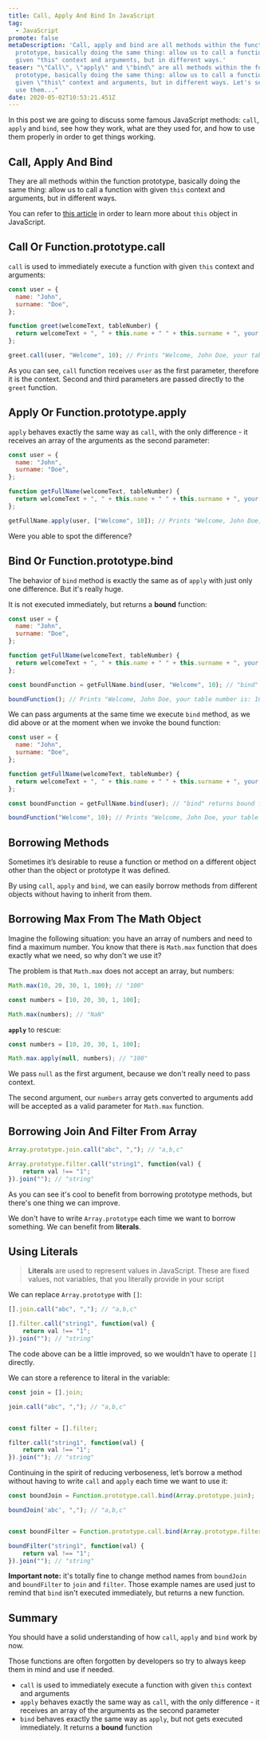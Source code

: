 ```yaml
---
title: Call, Apply And Bind In JavaScript
tag:
  - JavaScript
promote: false
metaDescription: 'Call, apply and bind are all methods within the function
  prototype, basically doing the same thing: allow us to call a function with
  given "this" context and arguments, but in different ways.'
teaser: "\"Call\", \"apply\" and \"bind\" are all methods within the function
  prototype, basically doing the same thing: allow us to call a function with
  given \"this\" context and arguments, but in different ways. Let's see how to
  use them..."
date: 2020-05-02T10:53:21.451Z
---
```

In this post we are going to discuss some famous JavaScript methods: `call`, `apply` and `bind`, see how they work, what are they used for, and how to use them properly in order to get things working.

## Call, Apply And Bind

They are all methods within the function prototype, basically doing the same thing: allow us to call a function with given `this` context and arguments, but in different ways.

You can refer to [this article](/2020-05-02-understanding-this-in-javascript/) in order to learn more about `this` object in JavaScript.

## Call Or Function.prototype.call

`call` is used to immediately execute a function with given `this` context and arguments:

```javascript
const user = {
  name: "John",
  surname: "Doe",
};

function greet(welcomeText, tableNumber) {
  return welcomeText + ", " + this.name + " " + this.surname + ", your table number is: " + tableNumber;
};

greet.call(user, "Welcome", 10); // Prints "Welcome, John Doe, your table number is: 10"
```

As you can see, `call` function receives `user` as the first parameter, therefore it is the context. Second and third parameters are passed directly to the `greet` function.

## Apply Or Function.prototype.apply

`apply` behaves exactly the same way as `call`, with the only difference - it receives an array of the arguments as the second parameter:

```javascript
const user = {
  name: "John",
  surname: "Doe",
};

function getFullName(welcomeText, tableNumber) {
  return welcomeText + ", " + this.name + " " + this.surname + ", your table number is: " + tableNumber;
};

getFullName.apply(user, ["Welcome", 10]); // Prints "Welcome, John Doe, your table number is: 10"
```

Were you able to spot the difference?

## Bind Or Function.prototype.bind

The behavior of `bind` method is exactly the same as of `apply` with just only one difference. But it's really huge.

It is not executed immediately, but returns a **bound** function:

```javascript
const user = {
  name: "John",
  surname: "Doe",
};

function getFullName(welcomeText, tableNumber) {
  return welcomeText + ", " + this.name + " " + this.surname + ", your table number is: " + tableNumber;
};

const boundFunction = getFullName.bind(user, "Welcome", 10); // "bind" returns bound function

boundFunction(); // Prints "Welcome, John Doe, your table number is: 10"
```

We can pass arguments at the same time we execute `bind` method, as we did above or at the moment when we invoke the bound function:

```javascript
const user = {
  name: "John",
  surname: "Doe",
};

function getFullName(welcomeText, tableNumber) {
  return welcomeText + ", " + this.name + " " + this.surname + ", your table number is: " + tableNumber;
};

const boundFunction = getFullName.bind(user); // "bind" returns bound function

boundFunction("Welcome", 10); // Prints "Welcome, John Doe, your table number is: 10"
```

## Borrowing Methods

Sometimes it’s desirable to reuse a function or method on a different object other than the object or prototype it was defined. 

By using `call`, `apply` and `bind`, we can easily borrow methods from different objects without having to inherit from them.

## Borrowing Max From The Math Object

Imagine the following situation: you have an array of numbers and need to find a maximum number. You know that there is `Math.max` function that does exactly what we need, so why don't we use it? 

The problem is that `Math.max` does not accept an array, but numbers:

```javascript
Math.max(10, 20, 30, 1, 100); // "100"

const numbers = [10, 20, 30, 1, 100];

Math.max(numbers); // "NaN"
```

**`apply`** to rescue:

```javascript
const numbers = [10, 20, 30, 1, 100];

Math.max.apply(null, numbers); // "100"
```

We pass `null` as the first argument, because we don't really need to pass context. 

The second argument, our `numbers` array gets converted to arguments add will be accepted as a valid parameter for `Math.max` function.

## Borrowing Join And Filter From Array

```javascript
Array.prototype.join.call("abc", ","); // "a,b,c"

Array.prototype.filter.call("string1", function(val) {
    return val !== "1";
}).join(""); // "string"
```

As you can see it's cool to benefit from borrowing prototype methods, but there's one thing we can improve. 

We don't have to write `Array.prototype` each time we want to borrow something. We can benefit from **literals**.

## Using Literals

> **Literals** are used to represent values in JavaScript. These are fixed values, not variables, that you literally provide in your script

We can replace `Array.prototype` with `[]`:

```javascript
[].join.call("abc", ","); // "a,b,c"

[].filter.call("string1", function(val) {
    return val !== "1";
}).join(""); // "string"
```

The code above can be a little improved, so we wouldn't have to operate `[]` directly. 

We can store a reference to literal in the variable:

```javascript
const join = [].join;

join.call("abc", ","); // "a,b,c"


const filter = [].filter;

filter.call("string1", function(val) {
    return val !== "1";
}).join(""); // "string"
```

Continuing in the spirit of reducing verboseness, let’s borrow a method without having to write `call` and `apply` each time we want to use it:

```javascript
const boundJoin = Function.prototype.call.bind(Array.prototype.join);

boundJoin('abc', ","); // "a,b,c"


const boundFilter = Function.prototype.call.bind(Array.prototype.filter);

boundFilter("string1", function(val) {
    return val !== "1";
}).join(""); // "string"
```

**Important note:** it's totally fine to change method names from `boundJoin` and `boundFilter` to `join` and `filter`. Those example names are used just to remind that `bind` isn't executed immediately, but returns a new function.

## Summary

You should have a solid understanding of how `call`, `apply` and `bind` work by now. 

Those functions are often forgotten by developers so try to always keep them in mind and use if needed.

* `call` is used to immediately execute a function with given `this` context and arguments
* `apply` behaves exactly the same way as `call`, with the only difference - it receives an array of the arguments as the second parameter
* `bind` behaves exactly the same way as `apply`, but not gets executed immediately. It returns a **bound** function